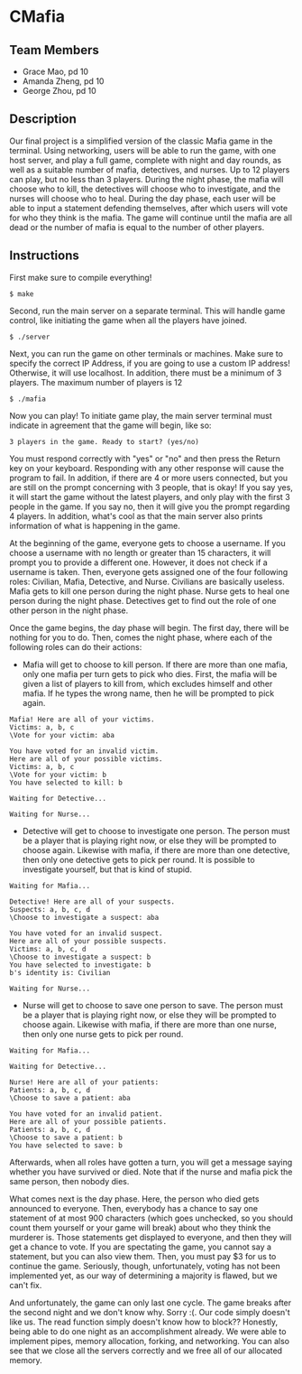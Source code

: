 # CMafia
## Team Members
* Grace Mao, pd 10
* Amanda Zheng, pd 10
* George Zhou, pd 10

## Description
Our final project is a simplified version of the classic Mafia game in the terminal. Using networking, users will be able to run the game, with one host server, and play a full game, complete with night and day rounds, as well as a suitable number of mafia, detectives, and nurses. Up to 12 players can play, but no less than 3 players. During the night phase, the mafia will choose who to kill, the detectives will choose who to investigate, and the nurses will choose who to heal. During the day phase, each user will be able to input a statement defending themselves, after which users will vote for who they think is the mafia. The game will continue until the mafia are all dead or the number of mafia is equal to the number of other players.

## Instructions
First make sure to compile everything!
```
$ make
```


Second, run the main server on a separate terminal. This will handle game control, like initiating the game when all the players have joined.
```
$ ./server
```


Next, you can run the game on other terminals or machines. Make sure to specify the correct IP Address, if you are going to use a custom IP address! Otherwise, it will use localhost. In addition, there must be a minimum of 3 players. The maximum number of players is 12
```
$ ./mafia
```
Now you can play! To initiate game play, the main server terminal must indicate in agreement that the game will begin, like so:
```
3 players in the game. Ready to start? (yes/no)
```
You must respond correctly with "yes" or "no" and then press the Return key on your keyboard. Responding with any other response will cause the program to fail. In addition, if there are 4 or more users connected, but you are still on the prompt concerning with 3 people, that is okay! If you say yes, it will start the game without the latest players, and only play with the first 3 people in the game. If you say no, then it will give you the prompt regarding 4 players. In addition, what's cool as that the main server also prints information of what is happening in the game.


At the beginning of the game, everyone gets to choose a username. If you choose a username with no length or greater than 15 characters, it will prompt you to provide a different one. However, it does not check if a username is taken. Then, everyone gets assigned one of the four following roles: Civilian, Mafia, Detective, and Nurse. Civilians are basically useless. Mafia gets to kill one person during the night phase. Nurse gets to heal one person during the night phase. Detectives get to find out the role of one other person in the night phase.


Once the game begins, the day phase will begin. The first day, there will be nothing for you to do. Then, comes the night phase, where each of the following roles can do their actions:
- Mafia will get to choose to kill person. If there are more than one mafia, only one mafia per turn gets to pick who dies. First, the mafia will be given a list of players to kill from, which excludes himself and other mafia. If he types the wrong name, then he will be prompted to pick again.
```
Mafia! Here are all of your victims.
Victims: a, b, c
\Vote for your victim: aba

You have voted for an invalid victim.
Here are all of your possible victims.
Victims: a, b, c
\Vote for your victim: b
You have selected to kill: b

Waiting for Detective...

Waiting for Nurse...
```
- Detective will get to choose to investigate one person. The person must be a player that is playing right now, or else they will be prompted to choose again. Likewise with mafia, if there are more than one detective, then only one detective gets to pick per round. It is possible to investigate yourself, but that is kind of stupid.
```
Waiting for Mafia...

Detective! Here are all of your suspects.
Suspects: a, b, c, d
\Choose to investigate a suspect: aba

You have voted for an invalid suspect.
Here are all of your possible suspects.
Victims: a, b, c, d
\Choose to investigate a suspect: b
You have selected to investigate: b
b's identity is: Civilian

Waiting for Nurse...
```
- Nurse will get to choose to save one person to save. The person must be a player that is playing right now, or else they will be prompted to choose again. Likewise with mafia, if there are more than one nurse, then only one nurse gets to pick per round.
```
Waiting for Mafia...

Waiting for Detective...

Nurse! Here are all of your patients:
Patients: a, b, c, d
\Choose to save a patient: aba

You have voted for an invalid patient.
Here are all of your possible patients.
Patients: a, b, c, d
\Choose to save a patient: b
You have selected to save: b
```
Afterwards, when all roles have gotten a turn, you will get a message saying whether you have survived or died. Note that if the nurse and mafia pick the same person, then nobody dies.

What comes next is the day phase. Here, the person who died gets announced to everyone. Then, everybody has a chance to say one statement of at most 900 characters (which goes unchecked, so you should count them yourself or your game will break) about who they think the murderer is. Those statements get displayed to everyone, and then they will get a chance to vote. If you are spectating the game, you cannot say a statement, but you can also view them. Then, you must pay $3 for us to continue the game. Seriously, though, unfortunately, voting has not been implemented yet, as our way of determining a majority is flawed, but we can't fix.

And unfortunately, the game can only last one cycle. The game breaks after the second night and we don't know why. Sorry :(. Our code simply doesn't like us. The read function simply doesn't know how to block?? Honestly, being able to do one night as an accomplishment already. We were able to implement pipes, memory allocation, forking, and networking. You can also see that we close all the servers correctly and we free all of our allocated memory.
